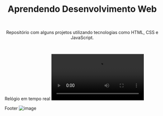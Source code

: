 <h1 align="center"> Aprendendo Desenvolvimento Web </h1>
<br> <p align="center">Repositório com alguns projetos utilizando tecnologias como HTML, CSS e JavaScript.</p> <br>

Relógio em tempo real
![image](https://user-images.githubusercontent.com/36389555/184240570-67ec6475-2bb2-4223-bda6-cb931bccb388.mp4)

Footer
![image](https://user-images.githubusercontent.com/36389555/193722053-5ee2b779-3636-42e9-9a94-8421440f324f.png)
